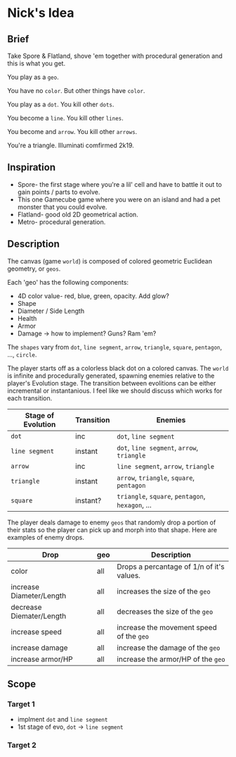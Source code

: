 # Nick's Idea #
## Brief ## 
Take Spore & Flatland, shove 'em together with procedural generation and this is what you get.

You play as a `geo`.

You have no `color`. But other things have `color`.

You play as a `dot`. You kill other `dots`.

You become a `line`. You kill other `lines`.

You become and `arrow`. You kill other `arrows`.

You're a triangle. Illuminati comfirmed 2k19.

## Inspiration ##

* Spore- the first stage where you're a lil' cell and have to battle it out to gain points / parts to evolve.
* This one Gamecube game where you were on an island and had a pet monster that you could evolve.
* Flatland- good old 2D geometrical action.
* Metro- procedural generation.

## Description ##
The canvas (game `world`) is composed of colored geometric Euclidean geometry, or `geos`.

Each 'geo' has the following components:

* 4D color value- red, blue, green, opacity. Add glow?
* Shape
* Diameter / Side Length
* Health
* Armor
* Damage -> how to implement? Guns? Ram 'em?

The `shapes` vary from `dot`, `line segment`, `arrow`, `triangle`, `square`, `pentagon`, ..., `circle`.

The player starts off as a colorless black dot on a colored canvas. The `world` is infinite and procedurally
generated, spawning enemies relative to the player's Evolution stage. The transition between evolitions can
be either incremental or instantanious. I feel like we should discuss which works for each transition.

| Stage of Evolution | Transition | Enemies |
| ------------------ | ---------- | ------- |
| `dot` | inc | `dot`, `line segment` |
| `line segment` | instant | `dot`, `line segment`, `arrow`, `triangle` |
| `arrow` | inc | `line segment`, `arrow`, `triangle` | 
| `triangle` | instant |  `arrow`, `triangle`, `square`, `pentagon` |
| `square` | instant?| `triangle`, `square`, `pentagon`, `hexagon`, ... |

The player deals damage to enemy `geos` that randomly drop a portion of their stats so the player can pick up
and morph into that shape. Here are examples of enemy drops.

| Drop | geo | Description |
| ---- | ----- | ------------|
| color | all | Drops a percantage of 1/n of it's values. |
| increase Diameter/Length | all | increases the size of the `geo` |
| decrease Diemater/Length | all | decreases the size of the `geo` | 
| increase speed | all | increase the movement speed of the `geo` |
| increase damage | all | increase the damage of the `geo` |
| increase armor/HP | all | increase the armor/HP of the `geo` |

## Scope ##
### Target 1 ###

* implment `dot` and `line segment`
* 1st stage of evo, `dot` -> `line segment`

### Target 2 ###
